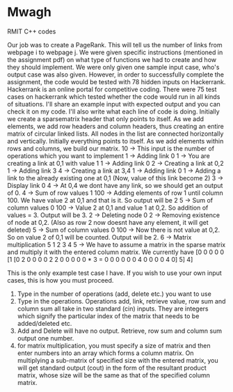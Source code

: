 # Mwagh
RMIT C++ codes

Our job was to create a PageRank. This will tell us the number of links from webpage i to webpage j. We were given specific instructions (mentioned in the assignment pdf) on what type of functions we had to create and how they should implement. We were only given one sample input case, who's output case was also given. However, in order to successfully complete the assignment, the code would be tested with 78 hidden inputs on Hackerrank. Hackerrank is an online portal for competitive coding. There were 75 test cases on hackerrank which tested whether the code would run in all kinds of situations. I'll share an example input with expected output and you can check it on my code. I'll also write what each line of code is doing.
Initially we create a sparsematrix header that only points to itself. As we add elements, we add row headers and column headers, thus creating an entire matrix of circular linked lists. All nodes in the list are connected horizontally and vertically. Initially everything points to itself. As we add elements within rows and columns, we build our matrix.
10 -> This input is the number of operations which you want to implement
1 -> Adding link
0 1 -> You are creating a link at 0,1 with value 1
1 -> Adding link
0 2 -> Creating a link at 0,2
1 -> Adding link
3 4 -> Creating a link at 3,4
1 -> Adding link
0 1 -> Adding a link to the already existing one at 0,1 (Now, value of this link become 2)
3 -> Display link
0 4 -> At 0,4 we dont have any link, so we should get an output of 0.
4 -> Sum of row values
1 100 -> Adding elements of row 1 until column 100. We have value 2 at 0,1 and that is it. So output will be 2
5 -> Sum of column values
0 100 -> Value 2 at 0,1 and value 1 at 0,2. So addition of values = 3. Output will be 3.
2 -> Deleting node
0 2 -> Removing existence of node at 0,2. (Also as row 2 now doesnt have any element, it will get deleted)
5 -> Sum of column values
0 100 -> Now there is not value at 0,2. So on value 2 of 0,1 will be counted. Output will be 2.
6 -> Matrix multiplication
5 1 2 3 4 5 -> We have to assume a matrix in the sparse matrix and multiply it with the entered column matrix.
We currently have 
[0 0 0 0 0         [1             [0
 2 0 0 0 0          2              2
 0 0 0 0 0    *     3      =       0
 0 0 0 0 0          4              0
 0 0 0 4 0]         5]             4]

This is the only example test case I have. 
If you wish to use your own input cases, this is how you must proceed.
1) Type in the number of operations (add, delete etc.) you want to use
2) Type in the operations. Operations add, link, retrieve value, row sum and column sum all take in two standard (cin) inputs. They are integers which signify the particular index of the matrix that needs to be added/deleted etc.
3) Add and Delete will have no output. Retrieve, row sum and column sum output one number. 
4) for matrix multiplication, you must specify a size of matrix and then enter numbers into an array which forms a column matrix. On multiplying a sub-matrix of specified size with the entered matrix, you will get standard output (cout) in the form of the resultant product matrix, whose size will be the same as that of the specified column matrix. 
